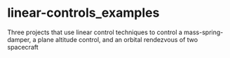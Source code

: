 # linear-controls_examples
Three projects that use linear control techniques to control a mass-spring-damper, a plane altitude control, and an orbital rendezvous of two spacecraft
